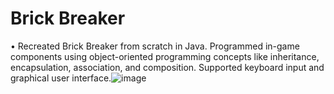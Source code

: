 # Brick Breaker
•	Recreated Brick Breaker from scratch in Java. Programmed in-game components using object-oriented programming concepts like inheritance, encapsulation, association, and composition. Supported keyboard input and graphical user interface.![image](https://user-images.githubusercontent.com/105752868/221443404-d9f5f3ac-843b-4b47-832b-94c621451c22.png)
